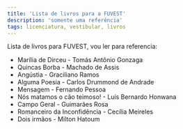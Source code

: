 ```yaml
---
title: 'Lista de livros para a FUVEST'
description: 'somente uma referência'
tags: licenciatura, vestibular, livros
---
```


Lista de livros para FUVEST, vou ler para referencia:

- Marília de Dirceu - Tomás Antônio Gonzaga
- Quincas Borba - Machado de Assis
- Angústia - Graciliano Ramos
- Alguma Poesia - Carlos Drummond de Andrade
- Mensagem - Fernando Pessoa
- Nós matamos o cão teimoso! - Luís Bernardo Honwana
- Campo Geral - Guimarães Rosa
- Romanceiro da Inconfidência - Cecília Meireles
- Dois irmãos - Milton Hatoum


